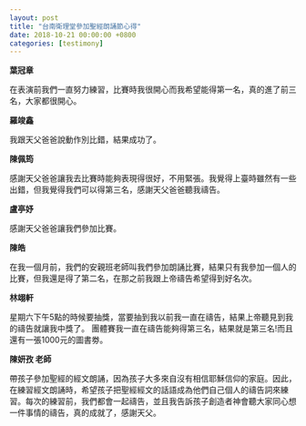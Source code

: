 ```yaml
---
layout: post
title: "台南衛理堂參加聖經朗誦節心得"
date: 2018-10-21 00:00:00 +0800
categories: [testimony]
---
```


**葉冠章**

在表演前我們一直努力練習，比賽時我很開心而我希望能得第一名，真的進了前三名，大家都很開心。

**羅竣鑫**

我跟天父爸爸說動作別比錯，結果成功了。

**陳佩筠**

感謝天父爸爸讓我去比賽時能夠表現得很好，不用緊張。我覺得上臺時雖然有一些出錯，但我覺得我們可以得第三名，感謝天父爸爸聽我禱告。

**盧亭妤**

感謝天父爸爸讓我們參加比賽。

**陳皓**

在我一個月前，我們的安親班老師叫我們參加朗誦比賽，結果只有我參加一個人的比賽，但我還是得了第二名，在那之前我跟上帝禱告希望得到好名次。

**林翊軒**

星期六下午5點的時候要抽獎，當要抽到我以前我一直在禱告，結果上帝聽見到我的禱告就讓我中獎了。
團體賽我一直在禱告能夠得第三名，結果就是第三名!而且還有一張1000元的圖書劵。

**陳妍孜 老師**

帶孩子參加聖經的經文朗誦，因為孩子大多來自沒有相信耶穌信仰的家庭。因此，在練習經文朗誦時，希望孩子把聖經經文的話語成為他們自己個人的禱告詞來練習。每次的練習前，我們都會一起禱告，並且我告訴孩子創造者神會聽大家同心想一件事情的禱告，真的成就了，感謝天父。
